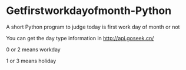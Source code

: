 # Getfirstworkdayofmonth-Python

A short Python program to judge today is first work day of month or not  

You can get the day type information in http://api.goseek.cn/

0 or 2 means workday

1 or 3 means holiday
